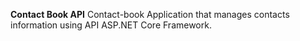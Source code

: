**Contact Book API**
Contact-book Application that manages contacts information using API ASP.NET Core Framework.

